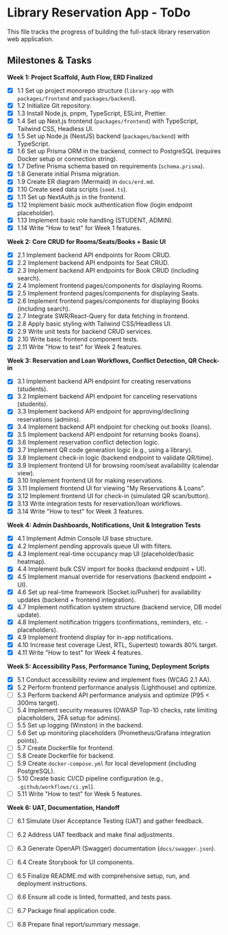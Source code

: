 # Library Reservation App - ToDo

This file tracks the progress of building the full-stack library reservation web application.

## Milestones & Tasks

**Week 1: Project Scaffold, Auth Flow, ERD Finalized**
- [x] 1.1 Set up project monorepo structure (`library-app` with `packages/frontend` and `packages/backend`).
- [x] 1.2 Initialize Git repository.
- [x] 1.3 Install Node.js, pnpm, TypeScript, ESLint, Prettier.
- [x] 1.4 Set up Next.js frontend (`packages/frontend`) with TypeScript, Tailwind CSS, Headless UI.
- [x] 1.5 Set up Node.js (NestJS) backend (`packages/backend`) with TypeScript.
- [x] 1.6 Set up Prisma ORM in the backend, connect to PostgreSQL (requires Docker setup or connection string).
- [x] 1.7 Define Prisma schema based on requirements (`schema.prisma`).
- [x] 1.8 Generate initial Prisma migration.
- [x] 1.9 Create ER diagram (Mermaid) in `docs/erd.md`.
- [x] 1.10 Create seed data scripts (`seed.ts`).
- [x] 1.11 Set up NextAuth.js in the frontend.
- [x] 1.12 Implement basic mock authentication flow (login endpoint placeholder).
- [x] 1.13 Implement basic role handling (STUDENT, ADMIN).
- [x] 1.14 Write "How to test" for Week 1 features.

**Week 2: Core CRUD for Rooms/Seats/Books + Basic UI**
- [x] 2.1 Implement backend API endpoints for Room CRUD.
- [x] 2.2 Implement backend API endpoints for Seat CRUD.
- [x] 2.3 Implement backend API endpoints for Book CRUD (including search).
- [x] 2.4 Implement frontend pages/components for displaying Rooms.
- [x] 2.5 Implement frontend pages/components for displaying Seats.
- [x] 2.6 Implement frontend pages/components for displaying Books (including search).
- [x] 2.7 Integrate SWR/React-Query for data fetching in frontend.
- [x] 2.8 Apply basic styling with Tailwind CSS/Headless UI.
- [x] 2.9 Write unit tests for backend CRUD services.
- [x] 2.10 Write basic frontend component tests.
- [x] 2.11 Write "How to test" for Week 2 features.

**Week 3: Reservation and Loan Workflows, Conflict Detection, QR Check-in**
- [x] 3.1 Implement backend API endpoint for creating reservations (students).
- [x] 3.2 Implement backend API endpoint for canceling reservations (students).
- [x] 3.3 Implement backend API endpoint for approving/declining reservations (admins).
- [x] 3.4 Implement backend API endpoint for checking out books (loans).
- [x] 3.5 Implement backend API endpoint for returning books (loans).
- [x] 3.6 Implement reservation conflict detection logic.
- [x] 3.7 Implement QR code generation logic (e.g., using a library).
- [x] 3.8 Implement check-in logic (backend endpoint to validate QR/time).
- [x] 3.9 Implement frontend UI for browsing room/seat availability (calendar view).
- [x] 3.10 Implement frontend UI for making reservations.
- [x] 3.11 Implement frontend UI for viewing "My Reservations & Loans".
- [x] 3.12 Implement frontend UI for check-in (simulated QR scan/button).
- [x] 3.13 Write integration tests for reservation/loan workflows.
- [x] 3.14 Write "How to test" for Week 3 features.

**Week 4: Admin Dashboards, Notifications, Unit & Integration Tests**
- [x] 4.1 Implement Admin Console UI base structure.
- [x] 4.2 Implement pending approvals queue UI with filters.
- [x] 4.3 Implement real-time occupancy map UI (placeholder/basic heatmap).
- [x] 4.4 Implement bulk CSV import for books (backend endpoint + UI).
- [x] 4.5 Implement manual override for reservations (backend endpoint + UI).
- [x] 4.6 Set up real-time framework (Socket.io/Pusher) for availability updates (backend + frontend integration).
- [x] 4.7 Implement notification system structure (backend service, DB model update).
- [x] 4.8 Implement notification triggers (confirmations, reminders, etc. - placeholders).
- [x] 4.9 Implement frontend display for in-app notifications.
- [x] 4.10 Increase test coverage (Jest, RTL, Supertest) towards 80% target.
- [x] 4.11 Write "How to test" for Week 4 features.

**Week 5: Accessibility Pass, Performance Tuning, Deployment Scripts**
- [x] 5.1 Conduct accessibility review and implement fixes (WCAG 2.1 AA).
- [x] 5.2 Perform frontend performance analysis (Lighthouse) and optimize.
- [ ] 5.3 Perform backend API performance analysis and optimize (P95 < 300ms target).
- [ ] 5.4 Implement security measures (OWASP Top-10 checks, rate limiting placeholders, 2FA setup for admins).
- [ ] 5.5 Set up logging (Winston) in the backend.
- [ ] 5.6 Set up monitoring placeholders (Prometheus/Grafana integration points).
- [ ] 5.7 Create Dockerfile for frontend.
- [ ] 5.8 Create Dockerfile for backend.
- [ ] 5.9 Create `docker-compose.yml` for local development (including PostgreSQL).
- [ ] 5.10 Create basic CI/CD pipeline configuration (e.g., `.github/workflows/ci.yml`).
- [ ] 5.11 Write "How to test" for Week 5 features.

**Week 6: UAT, Documentation, Handoff**
- [ ] 6.1 Simulate User Acceptance Testing (UAT) and gather feedback.
- [ ] 6.2 Address UAT feedback and make final adjustments.
- [ ] 6.3 Generate OpenAPI (Swagger) documentation (`docs/swagger.json`).
- [ ] 6.4 Create Storybook for UI components.
- [ ] 6.5 Finalize README.md with comprehensive setup, run, and deployment instructions.
- [ ] 6.6 Ensure all code is linted, formatted, and tests pass.
- [ ] 6.7 Package final application code.
- [ ] 6.8 Prepare final report/summary message.


